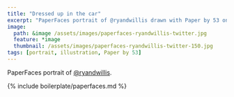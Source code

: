 ```yaml
---
title: "Dressed up in the car"
excerpt: "PaperFaces portrait of @ryandwillis drawn with Paper by 53 on an iPad."
image: 
  path: &image /assets/images/paperfaces-ryandwillis-twitter.jpg 
  feature: *image
  thumbnail: /assets/images/paperfaces-ryandwillis-twitter-150.jpg
tags: [portrait, illustration, Paper by 53]
---
```


PaperFaces portrait of [@ryandwillis](http://twitter.com/ryandwillis).

{% include boilerplate/paperfaces.md %}
